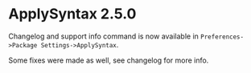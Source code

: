 # ApplySyntax 2.5.0

Changelog and support info command is now available in `Preferences->Package Settings->ApplySyntax`.

Some fixes were made as well, see changelog for more info.
